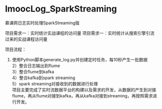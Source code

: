 # ImoocLog_SparkStreaming
慕课网日志实时处理SparkStreaming版

项目需求一：实时统计实战课程的访问量
项目需求一：实时统计从搜索引擎引流过来的实战课程访问量

项目流程：
1) 使用Python脚本generate_log.py并创建定时任务，每10秒产生一批数据 </br>
2）整合日志输出到flume </br>
3）整合flume到kafka </br>
4）整合kafka到spark streaming </br>
5）spark streaming对接收到的数据进行处理 </br>
项目主要完成了实时流数据平台的构建以及需求的开发，从数据的产生到对接flume，再从flume对接到kafka，再从kafka对接到streaming，再按照需求进行开发。
